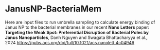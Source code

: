 # JanusNP-BacteriaMem

Here are input files to run umbrella sampling to calculate energy binding of Janus NP to the bacterial membranes in our recent **Nano Letters** paper:
**Targeting the Weak Spot: Preferential Disruption of Bacterial Poles by Janus Nanoparticles**, Danh Nguyen and Swagata Bhattacharyya et al., 2024
https://pubs.acs.org/doi/full/10.1021/acs.nanolett.4c04946
